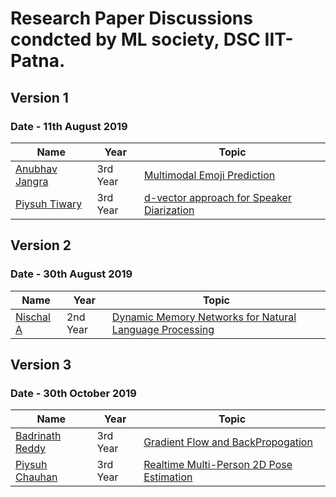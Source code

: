 # Research Paper Discussions condcted by  ML society, DSC IIT-Patna.

## Version 1
### Date - 11th August 2019

| Name           | Year     | Topic                                     |
|----------------|----------|-------------------------------------------|
| [Anubhav Jangra](https://github.com/anubhav-jangra) | 3rd Year | [Multimodal Emoji Prediction](https://docs.google.com/presentation/d/1d1jhC0TDzdjnM-7cNcZxROWASRyGxlrqW1cVs8pS14k/edit?usp=sharing)               |
| [Piysuh Tiwary](https://github.com/aquarius31)  | 3rd Year | [d-vector approach for Speaker Diarization](https://drive.google.com/file/d/1G8sN8UDsB2DteQB2Vy5v8vxi3a9yemgs/view?usp=sharing) |

## Version 2
### Date - 30th August 2019

| Name           | Year     | Topic                                     |
|----------------|----------|-------------------------------------------|
| [Nischal A](https://github.com/Nish-19) | 2nd Year | [Dynamic Memory Networks for Natural Language Processing](https://docs.google.com/presentation/d/1RTEezKMy-3UGtXbR2ecy5IiQI-_0b-qa_45VNPvRoHc/edit?usp=sharing)|

## Version 3
### Date - 30th October 2019

| Name           | Year     | Topic                                     |
|----------------|----------|-------------------------------------------|
| [Badrinath Reddy]() | 3rd Year | [Gradient Flow and BackPropogation](https://drive.google.com/file/d/1iEnfxpZWZY7P4-dptYzDMgV9ux03fXDQ/view?usp=sharing)               |
| [Piysuh Chauhan](https://github.com/piyushchauhan)  | 3rd Year | [Realtime Multi-Person 2D Pose Estimation](https://docs.google.com/presentation/d/1YujQ0bC3iZTO8MQMzUMAh1SaPxrvYi8BOYdVzxAXrko/edit#slide=id.p) |
